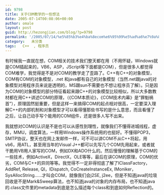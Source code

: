 ```yaml
---
id: 9798
title: 关于COM教学的一些想法
date: 2005-07-14T00:08:06+00:00
author: omale
layout: post
guid: http://hezongjian.com/blog/?p=9798
permalink: '/2005/07/14/%e5%85%b3%e4%ba%8ecom%e6%95%99%e5%ad%a6%e7%9a%84%e4%b8%80%e4%ba%9b%e6%83%b3%e6%b3%95-2/'
category:   未分类
tags:   C++  , 程序员
---
```

有时候我一直就在想，COM相关的技术我们整天都在用（不用怀疑，Windows就是COM插起来的，VB6，ASP，JScript等下面都是COM），但是很多人都觉得COM难学，我觉得是不是对COM的教学走了歪路了。C++有C++的对象模型，COM有COM的对象模型，.net&nbsp;和java都有自己的对象模型（当然.net跟java的对象模型对用程序员来说是透明的，MS跟sun不需要也不想让程序员了解）。只是因为COM的对象模型的部分特征看起来跟C++的对象模型比较相似，所以大多数教材都在用C++讲述COM的原理，（《COM本质论》，《COM技术内幕》是“罪魁祸首”），原理固然挺重要，但是这样一来搞得COM的起点相对很高，一定要深入理解C++的内部机制和对象模型才可以看得懂那些书写的是什么意思，而且看懂了之后，让自己动手写个能用的COM组件，还是很多人写不出来。

我就想对COM的认识是不是也可以从感性到理性，就像我们不懂得进城线程，虚存，MMU，调度算法，一样用Windows操作系统用的也挺好。不懂得POP3，SMTP协议，整天也在网上发邮件一样，可不可以讲COM不从C++将起，用vb6，用ATL，甚至用当年的Visual&nbsp;J++都可以先写几个COM先用起来，或者就干脆用VB用人家写的COM，例如DX和ADO什么的。然后慢慢的理解基于COM的一些技术，例如ActiveX，DirectX，OLE等等，最后在讲COM的原理，COM的优劣，COM与C++的异同等等。我觉得不一定非得彻底了解了IClassFactory，AddRef,&nbsp;Release,&nbsp;QI，IDispatch,&nbsp;CoCreateInstanceEx,&nbsp;IMoniker，SysAllocString……才叫会COM，就像我们会j2SE,&nbsp;j2ee，但是不知道java的垃圾回收是不是Mark&Sweep算法，也不知道java的对象的内存布局，也不知道java的.class文件里的metadata到底是怎么描述每个class和到底如何Reflection的。